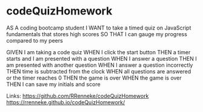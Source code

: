 # codeQuizHomework

AS A coding bootcamp student I WANT to take a timed quiz on JavaScript fundamentals that stores high scores SO THAT I can gauge my progress compared to my peers


GIVEN I am taking a code quiz
WHEN I click the start button
THEN a timer starts and I am presented with a question
WHEN I answer a question
THEN I am presented with another question
WHEN I answer a question incorrectly
THEN time is subtracted from the clock
WHEN all questions are answered or the timer reaches 0
THEN the game is over
WHEN the game is over
THEN I can save my initials and score

Links: 
https://github.com/RRenneke/codeQuizHomework
https://rrenneke.github.io/codeQuizHomework/